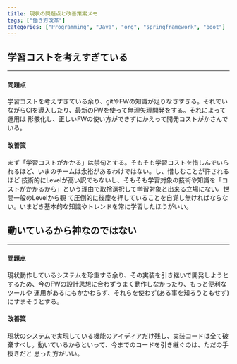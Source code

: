 ```yaml
---
title: 現状の問題点と改善策案メモ
tags: ["働き方改革"]
categories: ["Programming", "Java", "org", "springframework", "boot"]
---
```


## 学習コストを考えすぎている
***
#### 問題点
学習コストを考えすぎている余り、gitやFWの知識が足りなさすぎる。それでいながらCIを導入したり、最新のFWを使って無理矢理開発をする。それによって運用は
形骸化し、正しいFWの使い方ができずにかえって開発コストがかさんでいる。

#### 改善策
まず「学習コストがかかる」は禁句とする。そもそも学習コストを惜しんでいられるほど、いまのチームは余裕があるわけではない。し、惜しむことが許されるほど
技術的にLevelが高い訳でもないし、そもそも学習対象の技術や知識を「コストがかかるから」という理由で取捨選択して学習対象と出来る立場にない。世間一般のLevelから観
て圧倒的に後塵を拝していることを自覚し無ければならない。いまどき基本的な知識やトレンドを常に学習したほうがいい。

## 動いているから神なのではない
***
#### 問題点
現状動作しているシステムを珍重する余り、その実装を引き継いで開発しようとするため、今のFWの設計思想に合わずうまく動作しなかったり、もっと便利なツールや
運用があるにもかかわらず、それらを使わず(ある事を知ろうともせず)にすまそうとする。

#### 改善策
現状のシステムで実現している機能のアイディアだけ残し、実装コードは全て破棄すべし。動いているからといって、今までのコードを引き継ぐのは、ただの手抜きだと
思った方がいい。
